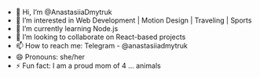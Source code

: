 - 👋 Hi, I’m @AnastasiiaDmytruk
- 👀 I’m interested in Web Development | Motion Design | Traveling | Sports
- 🌱 I’m currently learning Node.js
- 💞️ I’m looking to collaborate on React-based projects
- 📫 How to reach me: Telegram - @anastasiiadmytruk
- 😄 Pronouns: she/her
- ⚡ Fun fact: I am a proud mom of 4 ... animals

<!---
AnastasiiaDmytruk/AnastasiiaDmytruk is a ✨ special ✨ repository because its `README.md` (this file) appears on your GitHub profile.
You can click the Preview link to take a look at your changes.
--->
